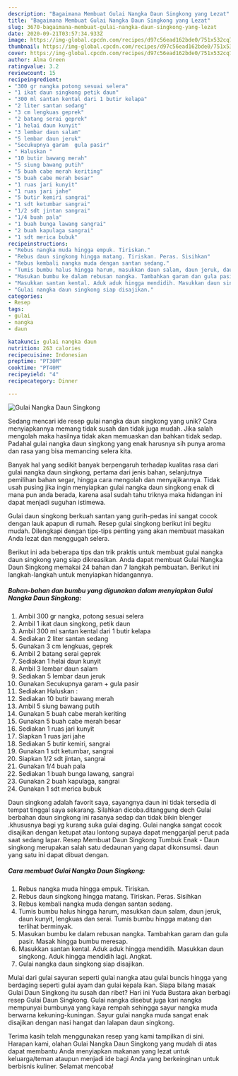 ```yaml
---
description: "Bagaimana Membuat Gulai Nangka Daun Singkong yang Lezat"
title: "Bagaimana Membuat Gulai Nangka Daun Singkong yang Lezat"
slug: 3670-bagaimana-membuat-gulai-nangka-daun-singkong-yang-lezat
date: 2020-09-21T03:57:34.933Z
image: https://img-global.cpcdn.com/recipes/d97c56ead162bde0/751x532cq70/gulai-nangka-daun-singkong-foto-resep-utama.jpg
thumbnail: https://img-global.cpcdn.com/recipes/d97c56ead162bde0/751x532cq70/gulai-nangka-daun-singkong-foto-resep-utama.jpg
cover: https://img-global.cpcdn.com/recipes/d97c56ead162bde0/751x532cq70/gulai-nangka-daun-singkong-foto-resep-utama.jpg
author: Alma Green
ratingvalue: 3.2
reviewcount: 15
recipeingredient:
- "300 gr nangka potong sesuai selera"
- "1 ikat daun singkong petik daun"
- "300 ml santan kental dari 1 butir kelapa"
- "2 liter santan sedang"
- "3 cm lengkuas geprek"
- "2 batang serai geprek"
- "1 helai daun kunyit"
- "3 lembar daun salam"
- "5 lembar daun jeruk"
- "Secukupnya garam  gula pasir"
- " Haluskan "
- "10 butir bawang merah"
- "5 siung bawang putih"
- "5 buah cabe merah keriting"
- "5 buah cabe merah besar"
- "1 ruas jari kunyit"
- "1 ruas jari jahe"
- "5 butir kemiri sangrai"
- "1 sdt ketumbar sangrai"
- "1/2 sdt jintan sangrai"
- "1/4 buah pala"
- "1 buah bunga lawang sangrai"
- "2 buah kapulaga sangrai"
- "1 sdt merica bubuk"
recipeinstructions:
- "Rebus nangka muda hingga empuk. Tiriskan."
- "Rebus daun singkong hingga matang. Tiriskan. Peras. Sisihkan"
- "Rebus kembali nangka muda dengan santan sedang."
- "Tumis bumbu halus hingga harum, masukkan daun salam, daun jeruk, daun kunyit, lengkuas dan serai. Tumis bumbu hingga matang dan terlihat berminyak."
- "Masukan bumbu ke dalam rebusan nangka. Tambahkan garam dan gula pasir. Masak hingga bumbu meresap."
- "Masukkan santan kental. Aduk aduk hingga mendidih. Masukkan daun singkong. Aduk hingga mendidih lagi. Angkat."
- "Gulai nangka daun singkong siap disajikan."
categories:
- Resep
tags:
- gulai
- nangka
- daun

katakunci: gulai nangka daun 
nutrition: 263 calories
recipecuisine: Indonesian
preptime: "PT30M"
cooktime: "PT40M"
recipeyield: "4"
recipecategory: Dinner

---
```



![Gulai Nangka Daun Singkong](https://img-global.cpcdn.com/recipes/d97c56ead162bde0/751x532cq70/gulai-nangka-daun-singkong-foto-resep-utama.jpg)

Sedang mencari ide resep gulai nangka daun singkong yang unik? Cara menyiapkannya memang tidak susah dan tidak juga mudah. Jika salah mengolah maka hasilnya tidak akan memuaskan dan bahkan tidak sedap. Padahal gulai nangka daun singkong yang enak harusnya sih punya aroma dan rasa yang bisa memancing selera kita.

Banyak hal yang sedikit banyak berpengaruh terhadap kualitas rasa dari gulai nangka daun singkong, pertama dari jenis bahan, selanjutnya pemilihan bahan segar, hingga cara mengolah dan menyajikannya. Tidak usah pusing jika ingin menyiapkan gulai nangka daun singkong enak di mana pun anda berada, karena asal sudah tahu triknya maka hidangan ini dapat menjadi suguhan istimewa.

Gulai daun singkong berkuah santan yang gurih-pedas ini sangat cocok dengan lauk apapun di rumah. Resep gulai singkong berikut ini begitu mudah. Dilengkapi dengan tips-tips penting yang akan membuat masakan Anda lezat dan menggugah selera.


Berikut ini ada beberapa tips dan trik praktis untuk membuat gulai nangka daun singkong yang siap dikreasikan. Anda dapat membuat Gulai Nangka Daun Singkong memakai 24 bahan dan 7 langkah pembuatan. Berikut ini langkah-langkah untuk menyiapkan hidangannya.

<!--inarticleads1-->

##### Bahan-bahan dan bumbu yang digunakan dalam menyiapkan Gulai Nangka Daun Singkong:

1. Ambil 300 gr nangka, potong sesuai selera
1. Ambil 1 ikat daun singkong, petik daun
1. Ambil 300 ml santan kental dari 1 butir kelapa
1. Sediakan 2 liter santan sedang
1. Gunakan 3 cm lengkuas, geprek
1. Ambil 2 batang serai geprek
1. Sediakan 1 helai daun kunyit
1. Ambil 3 lembar daun salam
1. Sediakan 5 lembar daun jeruk
1. Gunakan Secukupnya garam + gula pasir
1. Sediakan  Haluskan :
1. Sediakan 10 butir bawang merah
1. Ambil 5 siung bawang putih
1. Gunakan 5 buah cabe merah keriting
1. Gunakan 5 buah cabe merah besar
1. Sediakan 1 ruas jari kunyit
1. Siapkan 1 ruas jari jahe
1. Sediakan 5 butir kemiri, sangrai
1. Gunakan 1 sdt ketumbar, sangrai
1. Siapkan 1/2 sdt jintan, sangrai
1. Gunakan 1/4 buah pala
1. Sediakan 1 buah bunga lawang, sangrai
1. Gunakan 2 buah kapulaga, sangrai
1. Gunakan 1 sdt merica bubuk


Daun singkong adalah favorit saya, sayangnya daun ini tidak tersedia di tempat tinggal saya sekarang. Silahkan dicoba.ditanggung dech Gulai berbahan daun singkong ini rasanya sedap dan tidak bikin blenger .khususnya bagi yg kurang suka gulai daging. Gulai nangka sangat cocok disajikan dengan ketupat atau lontong supaya dapat mengganjal perut pada saat sedang lapar. Resep Membuat Daun Singkong Tumbuk Enak - Daun singkong merupakan salah satu dedaunan yang dapat dikonsumsi. daun yang satu ini dapat dibuat dengan. 

<!--inarticleads2-->

##### Cara membuat Gulai Nangka Daun Singkong:

1. Rebus nangka muda hingga empuk. Tiriskan.
1. Rebus daun singkong hingga matang. Tiriskan. Peras. Sisihkan
1. Rebus kembali nangka muda dengan santan sedang.
1. Tumis bumbu halus hingga harum, masukkan daun salam, daun jeruk, daun kunyit, lengkuas dan serai. Tumis bumbu hingga matang dan terlihat berminyak.
1. Masukan bumbu ke dalam rebusan nangka. Tambahkan garam dan gula pasir. Masak hingga bumbu meresap.
1. Masukkan santan kental. Aduk aduk hingga mendidih. Masukkan daun singkong. Aduk hingga mendidih lagi. Angkat.
1. Gulai nangka daun singkong siap disajikan.


Mulai dari gulai sayuran seperti gulai nangka atau gulai buncis hingga yang berdaging seperti gulai ayam dan gulai kepala ikan. Siapa bilang masak Gulai Daun Singkong itu susah dan ribet? Hari ini Yuda Bustara akan berbagi resep Gulai Daun Singkong. Gulai nangka disebut juga kari nangka mempunyai bumbunya yang kaya rempah sehingga sayur nangka muda berwarna kekuning-kuningan. Sayur gulai nangka muda sangat enak disajikan dengan nasi hangat dan lalapan daun singkong. 

Terima kasih telah menggunakan resep yang kami tampilkan di sini. Harapan kami, olahan Gulai Nangka Daun Singkong yang mudah di atas dapat membantu Anda menyiapkan makanan yang lezat untuk keluarga/teman ataupun menjadi ide bagi Anda yang berkeinginan untuk berbisnis kuliner. Selamat mencoba!
